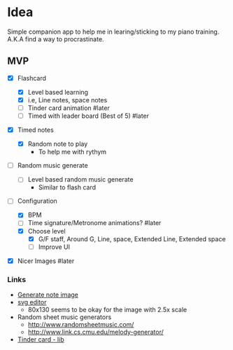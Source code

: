 # Idea

Simple companion app to help me in learing/sticking to my piano training. A.K.A find a way to procrastinate.


## MVP

- [x] Flashcard
    - [x] Level based learning
    - [x] i.e, Line notes, space notes
    - [ ] Tinder card animation #later
    - [ ] Timed with leader board (Best of 5) #later
- [x] Timed notes
    - [x] Random note to play
        - To help me with rythym
- [ ] Random music generate
    - [ ] Level based random music generate
        - Similar to flash card

- [ ] Configuration
    - [x] BPM
    - [ ] Time signature/Metronome animations? #later
    - [x] Choose level
        - [x] G/F staff, Around G, Line, space, Extended Line, Extended space
        - [ ] Improve UI
- [x] Nicer Images #later    


### Links

* [Generate note image](https://jsfiddle.net/palaniraja/hLdr3gos/4/)
* [svg editor](http://editor.method.ac/)
    * 80x130 seems to be okay for the image with 2.5x scale
* Random sheet music generators
    * http://www.randomsheetmusic.com/
    * http://www.link.cs.cmu.edu/melody-generator/
* [Tinder card - lib](https://github.com/meteor-factory/react-native-tinder-swipe-cards)
